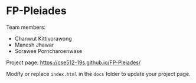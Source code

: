 
# FP-Pleiades
Team members:  
* Chanwut Kittivorawong  
* Manesh Jhawar  
* Sorawee Porncharoenwase

Project page: https://cse512-19s.github.io/FP-Pleiades/  

Modify or replace `index.html` in the `docs` folder to update your project page.
